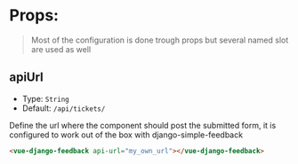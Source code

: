 # Props:

> Most of the configuration is done trough props but several named slot are used as well

## apiUrl
- Type: `String`
- Default: `/api/tickets/`

Define the url where the component should post the submitted form, it is configured to work out of the box with django-simple-feedback

```html
<vue-django-feedback api-url="my_own_url"></vue-django-feedback>
```
